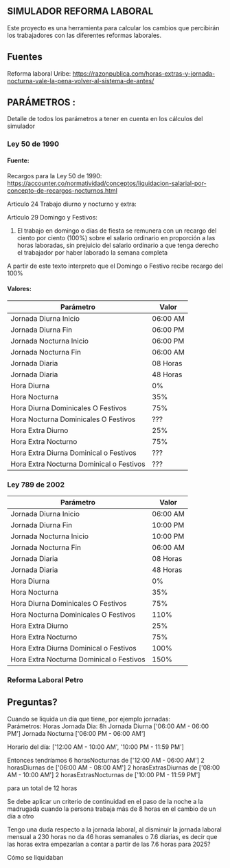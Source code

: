 
## SIMULADOR REFORMA LABORAL

Este proyecto es una herramienta para calcular los cambios que percibirán los trabajadores con las diferentes reformas laborales. 



## Fuentes

Reforma laboral Uribe: 
https://razonpublica.com/horas-extras-y-jornada-nocturna-vale-la-pena-volver-al-sistema-de-antes/




## PARÁMETROS : 

Detalle de todos los parámetros a tener en cuenta en los cálculos del simulador


### Ley 50 de 1990 

#### Fuente: 

Recargos para la Ley 50 de 1990: 
https://accounter.co/normatividad/conceptos/liquidacion-salarial-por-concepto-de-recargos-nocturnos.html

Articulo 24 Trabajo diurno y nocturno y extra:

Artículo 29 Domingo y Festivos: 

1. El trabajo en domingo o días de fiesta se remunera con un recargo del ciento por ciento (100%) sobre el salario ordinario en proporción a las horas laboradas, sin prejuicio del salario ordinario a que tenga derecho el trabajador por haber laborado la semana completa 

A partir de este texto interpreto que el Domingo o Festivo recibe recargo del 100%

#### Valores: 

| Parámetro      | Valor      |
| ------------- | ------------- |
| Jornada Diurna Inicio | 06:00 AM |
| Jornada Diurna Fin| 06:00 PM |
| Jornada Nocturna Inicio | 06:00 PM |
| Jornada Nocturna Fin| 06:00 AM |
| Jornada Diaria | 08 Horas |
| Jornada Diaria | 48 Horas |
| Hora Diurna | 0% |
| Hora Nocturna | 35% |
| Hora Diurna Dominicales O Festivos | 75% |
| Hora Nocturna Dominicales O Festivos | ??? |
| Hora Extra Diurno | 25% |
| Hora Extra Nocturno | 75% |
| Hora Extra Diurna Dominical o Festivos | ??? |
| Hora Extra Nocturna Dominical o Festivos | ??? |





### Ley 789 de 2002

| Parámetro      | Valor      |
| ------------- | ------------- |
| Jornada Diurna Inicio | 06:00 AM |
| Jornada Diurna Fin| 10:00 PM |
| Jornada Nocturna Inicio | 10:00 PM |
| Jornada Nocturna Fin| 06:00 AM |
| Jornada Diaria | 08 Horas |
| Jornada Diaria | 48 Horas |
| Hora Diurna | 0% |
| Hora Nocturna | 35% |
| Hora Diurna Dominicales O Festivos | 75% |
| Hora Nocturna Dominicales O Festivos | 110% |
| Hora Extra Diurno | 25% |
| Hora Extra Nocturno | 75% |
| Hora Extra Diurna Dominical o Festivos | 100% |
| Hora Extra Nocturna Dominical o Festivos | 150% |

### Reforma Laboral Petro



## Preguntas? 

Cuando se liquida un día que tiene, por ejemplo jornadas:   
Parámetros: 
    Horas Jornada Dia: 8h
    Jornada Diurna ['06:00 AM - 06:00 PM']
    Jornada Nocturna ['06:00 PM - 06:00 AM']


Horario del día: ['12:00 AM - 10:00 AM', '10:00 PM - 11:59 PM']


Entonces tendríamos 
6 horasNocturnas de ['12:00 AM - 06:00 AM']
2 horasDiurnas  de ['06:00 AM - 08:00 AM']
2 horasExtrasDiurnas  de ['08:00 AM - 10:00 AM']
2 horasExtrasNocturnas  de ['10:00 PM - 11:59 PM']

para un total de 12 horas 


Se debe aplicar un criterio de continuidad en el paso de la noche a la madrugada cuando la persona trabaja más de 8 horas en el cambio de un día a otro 


Tengo una duda respecto a la jornada laboral, al disminuir la jornada laboral mensual a 230 horas no da 46 horas semanales o 7.6 diarias, 
es decir que las horas extra empezarían a contar a partir de las 7.6 horas para 2025? 


Cómo se liquidaban 

